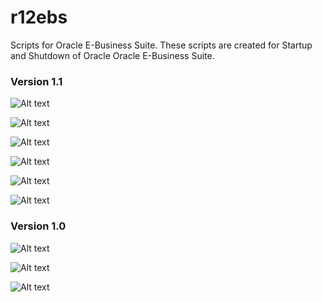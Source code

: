 # r12ebs
Scripts for Oracle E-Business Suite.
These scripts are created for Startup and Shutdown of Oracle Oracle E-Business Suite. 

### Version 1.1

![Alt text](relative/path/to/img.jpg?raw=true "EBS-Profile Form")

![Alt text](relative/path/to/img.jpg?raw=true "EBS-Profile Created")

![Alt text](relative/path/to/img.jpg?raw=true "Main-Menu")

![Alt text](relative/path/to/img.jpg?raw=true "Status while action")

![Alt text](relative/path/to/img.jpg?raw=true "Check realtime status of Apps-DB Services")

![Alt text](relative/path/to/img.jpg?raw=true "Status")


### Version 1.0

![Alt text](relative/path/to/img.jpg?raw=true "Title")

![Alt text](relative/path/to/img.jpg?raw=true "Title")

![Alt text](relative/path/to/img.jpg?raw=true "Title")

